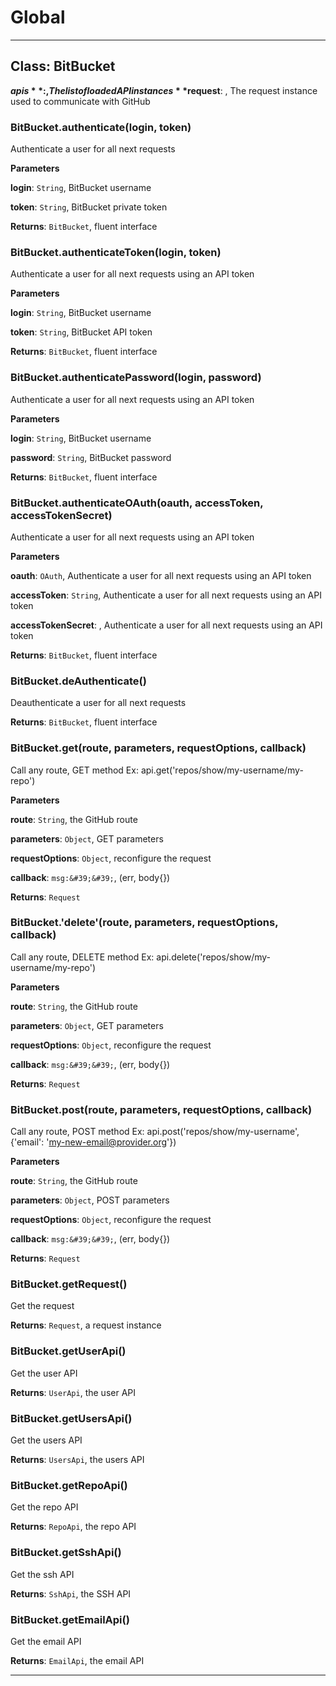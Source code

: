 # Global





* * *

## Class: BitBucket


**$apis**:  , The list of loaded API instances
**$request**:  , The request instance used to communicate with GitHub
### BitBucket.authenticate(login, token) 

Authenticate a user for all next requests

**Parameters**

**login**: `String`, BitBucket username

**token**: `String`, BitBucket private token

**Returns**: `BitBucket`, fluent interface

### BitBucket.authenticateToken(login, token) 

Authenticate a user for all next requests using an API token

**Parameters**

**login**: `String`, BitBucket username

**token**: `String`, BitBucket API token

**Returns**: `BitBucket`, fluent interface

### BitBucket.authenticatePassword(login, password) 

Authenticate a user for all next requests using an API token

**Parameters**

**login**: `String`, BitBucket username

**password**: `String`, BitBucket password

**Returns**: `BitBucket`, fluent interface

### BitBucket.authenticateOAuth(oauth, accessToken, accessTokenSecret) 

Authenticate a user for all next requests using an API token

**Parameters**

**oauth**: `OAuth`, Authenticate a user for all next requests using an API token

**accessToken**: `String`, Authenticate a user for all next requests using an API token

**accessTokenSecret**: , Authenticate a user for all next requests using an API token

**Returns**: `BitBucket`, fluent interface

### BitBucket.deAuthenticate() 

Deauthenticate a user for all next requests

**Returns**: `BitBucket`, fluent interface

### BitBucket.get(route, parameters, requestOptions, callback) 

Call any route, GET method
Ex: api.get('repos/show/my-username/my-repo')

**Parameters**

**route**: `String`, the GitHub route

**parameters**: `Object`, GET parameters

**requestOptions**: `Object`, reconfigure the request

**callback**: `msg:&#39;&#39;`, (err, body{})

**Returns**: `Request`

### BitBucket.&#39;delete&#39;(route, parameters, requestOptions, callback) 

Call any route, DELETE method
Ex: api.delete('repos/show/my-username/my-repo')

**Parameters**

**route**: `String`, the GitHub route

**parameters**: `Object`, GET parameters

**requestOptions**: `Object`, reconfigure the request

**callback**: `msg:&#39;&#39;`, (err, body{})

**Returns**: `Request`

### BitBucket.post(route, parameters, requestOptions, callback) 

Call any route, POST method
Ex: api.post('repos/show/my-username',
       {'email': 'my-new-email@provider.org'})

**Parameters**

**route**: `String`, the GitHub route

**parameters**: `Object`, POST parameters

**requestOptions**: `Object`, reconfigure the request

**callback**: `msg:&#39;&#39;`, (err, body{})

**Returns**: `Request`

### BitBucket.getRequest() 

Get the request

**Returns**: `Request`, a request instance

### BitBucket.getUserApi() 

Get the user API

**Returns**: `UserApi`, the user API

### BitBucket.getUsersApi() 

Get the users API

**Returns**: `UsersApi`, the users API

### BitBucket.getRepoApi() 

Get the repo API

**Returns**: `RepoApi`, the repo API

### BitBucket.getSshApi() 

Get the ssh API

**Returns**: `SshApi`, the SSH API

### BitBucket.getEmailApi() 

Get the email API

**Returns**: `EmailApi`, the email API



* * *










